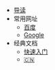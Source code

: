 - [导读](/快速入门.md)
- 常用网址
  - [百度](/快速入门.md)
  - [Google](/快速入门.md)
- 经典文档
  - [快速入门](/快速入门.md)
  - [:cn:](/自定义导航栏.md)
